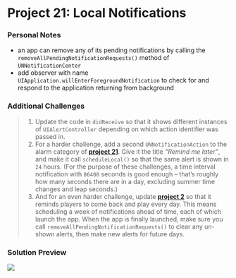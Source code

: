 # Project 21: Local Notifications

### Personal Notes
- an app can remove any of its pending notifications by calling the `removeAllPendingNotificationRequests()` method of `UNNotificationCenter`
- add observer with name `UIApplication.willEnterForegroundNotification` to check for and respond to the application returning from background

### Additional Challenges
> 1. Update the code in `didReceive` so that it shows different instances of `UIAlertController` depending on which action identifier was passed in.
> 2. For a harder challenge, add a second `UNNotificationAction` to the alarm category of [**project 21**](#). Give it the title _“Remind me later”_, and make it call `scheduleLocal()` so that the same alert is shown in `24` hours. (For the purpose of these challenges, a time interval notification with `86400` seconds is good enough – that’s roughly how many seconds there are in a day, excluding summer time changes and leap seconds.)
> 3. And for an even harder challenge, update [**project 2**](https://github.com/seventhaxis/hacking-with-ios/tree/master/projects/p02.guess-the-flag/) so that it reminds players to come back and play every day. This means scheduling a week of notifications ahead of time, each of which launch the app. When the app is finally launched, make sure you call `removeAllPendingNotificationRequests()` to clear any un-shown alerts, then make new alerts for future days.

### Solution Preview
<img src="https://user-images.githubusercontent.com/4438390/72671465-b1830000-3a18-11ea-8434-524f74a93c69.png">
